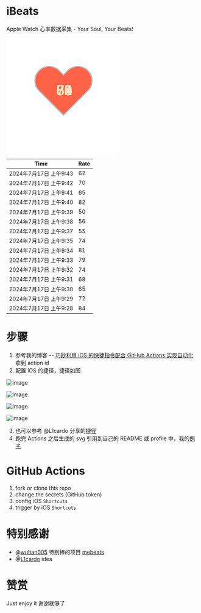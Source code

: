 # iBeats
Apple Watch 心率数据采集 - Your Soul, Your Beats!

![](./files/heart.svg)

<!--START_SECTION:my_heart_rate-->
| Time | Rate | 
 | ---- | ---- | 
| 2024年7月17日 上午9:43 | 62 |
| 2024年7月17日 上午9:42 | 70 |
| 2024年7月17日 上午9:41 | 65 |
| 2024年7月17日 上午9:40 | 82 |
| 2024年7月17日 上午9:39 | 50 |
| 2024年7月17日 上午9:38 | 56 |
| 2024年7月17日 上午9:37 | 55 |
| 2024年7月17日 上午9:35 | 74 |
| 2024年7月17日 上午9:34 | 81 |
| 2024年7月17日 上午9:33 | 79 |
| 2024年7月17日 上午9:32 | 74 |
| 2024年7月17日 上午9:31 | 68 |
| 2024年7月17日 上午9:30 | 65 |
| 2024年7月17日 上午9:29 | 72 |
| 2024年7月17日 上午9:28 | 84 |

<!--END_SECTION:my_heart_rate-->

# 步骤
1. 参考我的博客 -- [巧妙利用 iOS 的快捷指令配合 GitHub Actions 实现自动化](https://github.com/yihong0618/gitblog/issues/198) 拿到 action id
2. 配置 iOS 的捷径，捷径如图

![image](https://user-images.githubusercontent.com/15976103/122154218-0db0b480-ce97-11eb-93bb-5aec07c558dc.png)

![image](https://user-images.githubusercontent.com/15976103/122154236-186b4980-ce97-11eb-8e4b-70551a0391ae.png)

![image](https://user-images.githubusercontent.com/15976103/122154268-2d47dd00-ce97-11eb-902e-3acf292265a9.png)

![image](https://user-images.githubusercontent.com/15976103/122174055-fa144680-ceb4-11eb-9be2-3eb83cd516f7.png)

3. 也可以参考 @L1cardo 分享的[捷径](https://www.icloud.com/shortcuts/6ab6047b459c41ad822ad6b94b1c03d4)
4. 跑完 Actions 之后生成的 svg 引用到自己的 README 或 profile 中，我的[例子](https://github.com/yihong0618) 

# GitHub Actions

1. fork or clone this repo
2. change the secrets (GitHub token)
3. config iOS `Shortcuts` 
4. trigger by iOS `Shortcuts`

# 特别感谢
- @[wuhan005](https://github.com/wuhan005) 特别棒的项目 [mebeats](https://github.com/wuhan005/mebeats)
- @[L1cardo](https://github.com/L1cardo) idea

# 赞赏
Just enjoy it
谢谢就够了
